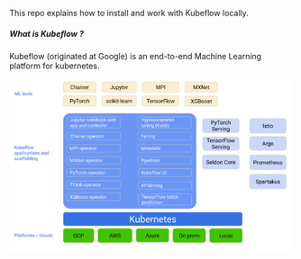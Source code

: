 This repo explains how to install and work with Kubeflow locally.

##### What is Kubeflow ?

Kubeflow (originated at Google) is an end-to-end Machine Learning platform for kubernetes.

![Create Jobs](https://github.com/emlopsinfy/Session6K8sPyTorchKubeFlowHandsOn/blob/e17b9d0b160f7b022eec5242d1290a2b345d6dc8/Images/KubeFlow%20Architecture.PNG)

